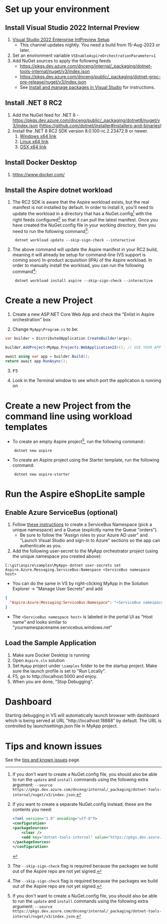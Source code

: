 # Set up your environment

## Install Visual Studio 2022 Internal Preview

1. [Visual Studio 2022 Enterprise IntPreview Setup](https://aka.ms/vs/17/intpreview/vs_enterprise.exe)
    - This channel updates nightly. You need a build from 15-Aug-2023 or later.
2. Set an environment variable `VSEnableAspireOrchestrationParameter=1`
3. Add NuGet sources to apply the following feeds
    - https://pkgs.dev.azure.com/dnceng/internal/_packaging/dotnet-tools-internal/nuget/v3/index.json
    - https://pkgs.dev.azure.com/dnceng/public/_packaging/dotnet-grpc-pre-release/nuget/v3/index.json
    - See [Install and manage packages in Visual Studio](https://learn.microsoft.com/nuget/consume-packages/install-use-packages-visual-studio#package-sources) for instructions.

## Install .NET 8 RC2

1. Add the NuGet feed for .NET 8 - https://pkgs.dev.azure.com/dnceng/public/_packaging/dotnet8/nuget/v3/index.json (https://github.com/dotnet/installer#installers-and-binaries)
2. Install the .NET 8 RC2 SDK version 8.0.100-rc.2.23472.8 or newer.
   1. [Windows x64 link](https://dotnetbuilds.azureedge.net/public/Sdk/8.0.100-rc.2.23472.8/dotnet-sdk-8.0.100-rc.2.23472.8-win-x64.exe)
   2. [Linux x64 link](https://dotnetbuilds.azureedge.net/public/Sdk/8.0.100-rc.2.23472.8/dotnet-sdk-8.0.100-rc.2.23472.8-linux-x64.tar.gz)
   3. [OSX x64 link](https://dotnetbuilds.azureedge.net/public/Sdk/8.0.100-rc.2.23472.8/dotnet-sdk-8.0.100-rc.2.23472.8-osx-x64.tar.gz)

## Install Docker Desktop

1. https://www.docker.com/

## Install the Aspire dotnet workload

1. The RC2 SDK is aware that the Aspire workload exists, but the real manifest is not installed by default. In order to install it, you'll need to update the workload in a directory that has a NuGet.config[^3] with the right feeds configured[^2] so that it can pull the latest manifest. Once you have created the NuGet.config file in your working directory, then you need to run the following command[^1]:

   ```shell
    dotnet workload update --skip-sign-check --interactive
   ```

2. The above command will update the Aspire manifest in your RC2 build, meaning it will already be setup for command-line (VS support is coming soon) In-product acquisition (IPA) of the Aspire workload. In order to manually install the workload, you can run the following command[^1]:

   ```shell
    dotnet workload install aspire --skip-sign-check --interactive
   ```

[^1]: The `--skip-sign-check` flag is required because the packages we build out of the Aspire repo are not yet signed.
[^2]: If you want to create a separate NuGet.config instead, these are the contents you need:
      ```xml
      <?xml version="1.0" encoding="utf-8"?>
      <configuration>
      <packageSources>
          <clear />
          <add key="dotnet-tools-internal" value="https://pkgs.dev.azure.com/dnceng/internal/_packaging/dotnet-tools-internal/nuget/v3/index.json" />
      </packageSources>
      </configuration>
      ```
[^3]: If you don't want to create a NuGet.config file, you should also be able to run the `update` and `install` commands using the following extra argument: `--source https://pkgs.dev.azure.com/dnceng/internal/_packaging/dotnet-tools-internal/nuget/v3/index.json`.

# Create a new Project

1. Create a new ASP.NET Core Web App and check the "Enlist in Aspire orchestration" box

2. Change `MyApp\Program.cs` to be:

```C#
var builder = DistributedApplication.CreateBuilder(args);

builder.AddProject<MyApp.Projects.WebApplication22>(); // USE YOUR APP NAME

await using var app = builder.Build();
return await app.RunAsync();
```
3. <kbd>F5</kbd>

4. Look in the Terminal window to see which port the application is running on

# Create a new Project from the command line using workload templates

- To create an empty Aspire project[^3], run the following command::

```shell
    dotnet new aspire
```

- To create an Aspire project using the Starter template, run the following command:

```shell
    dotnet new aspire-starter
```

[^3]: In order for these commands to work, you must have already installed the Aspire workload by following the steps in #Install-the-Aspire-dotnet-workload section.

# Run the Aspire eShopLite sample

## Enable Azure ServiceBus (optional)

1. Follow [these instructions](https://learn.microsoft.com/azure/service-bus-messaging/service-bus-dotnet-get-started-with-queues?tabs=passwordless#create-a-namespace-in-the-azure-portal) to create a ServiceBus Namespace (pick a unique namespace) and a Queue (explicitly name the Queue "orders").
    - Be sure to follow the "Assign roles to your Azure AD user" and "Launch Visual Studio and sign-in to Azure" sections so the app can authenticate as you.
2. Add the following user-secret to the MyApp orchestrator project (using the unique namespace you created above):

```shell
C:\git\aspire\samples\MyApp> dotnet user-secrets set Aspire.Azure.Messaging.ServiceBus:Namespace <ServiceBus namespace host>
```

- You can do the same in VS by right-clicking MyApp in the Solution Explorer -> "Manage User Secrets" and add

```json
{
  "Aspire:Azure:Messaging:ServiceBus:Namespace": "<ServiceBus namespace host>"
}
```

- The `<ServiceBus namespace host>` is labeled in the portal UI as "Host name" and looks similar to "yournamespacename.servicebus.windows.net"

## Load the Sample Application

1. Make sure Docker Desktop is running
2. Open `Aspire.sln` solution
3. Set `MyApp` project under `\samples` folder to be the startup project. Make sure the launch profile is set to "Run Locally".
4. F5, go to http://localhost:5000 and enjoy.
5. When you are done, "Stop Debugging".

# Dashboard

Starting debugging in VS will automatically launch browser with dashboard which is being served at URL "http://localhost:18888" by default. The URL is controlled by launchsettings.json file in MyApp project.

# Tips and known issues

See the [tips and known issues](tips-and-known-issues.md) page.
